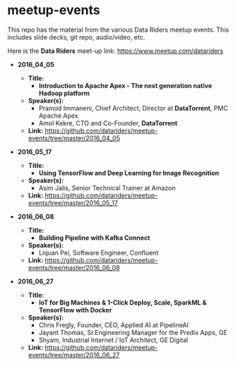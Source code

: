 # meetup-events

This repo has the material from the various Data Riders meetup events.  This includes slide decks, git repo, audio/video, etc.

Here is the **Data Riders** meet-up link:
https://www.meetup.com/datariders


 

- **2016_04_05**  
  - **Title:**
    - **Introduction to Apache Apex - The next generation native Hadoop platform**
  - **Speaker(s):**
    - Pramod Immaneni, Chief Architect, Director at **DataTorrent**, PMC Apache Apex
    - Amol Kekre, CTO and Co-Founder, **DataTorrent**
  - **Link:**  https://github.com/datariders/meetup-events/tree/master/2016_04_05


- **2016_05_17**  
  - **Title:**
    - **Using TensorFlow and Deep Learning for Image Recognition**
  - **Speaker(s):**
    - Asim Jalis, Senior Technical Trainer at Amazon
  - **Link:**  https://github.com/datariders/meetup-events/tree/master/2016_05_17


- **2016_06_08**  
  - **Title:**
    - **Building Pipeline with Kafka Connect**
  - **Speaker(s):**
    - Liquan Pei, Software Engineer, Confluent
  - **Link:**  https://github.com/datariders/meetup-events/tree/master/2016_06_08


- **2016_06_27**  
  - **Title:**
    - **IoT for Big Machines & 1-Click Deploy, Scale, SparkML & TensorFlow with Docker**
  - **Speaker(s):**
    - Chris Fregly, Founder, CEO, Applied AI at PipelineAI
    - Jayant Thomas, Sr.Engineering Manager for the Predix Apps, GE
    - Shyam, Industrial Internet / IoT Architect, GE Digital
  - **Link:**  https://github.com/datariders/meetup-events/tree/master/2016_06_27
